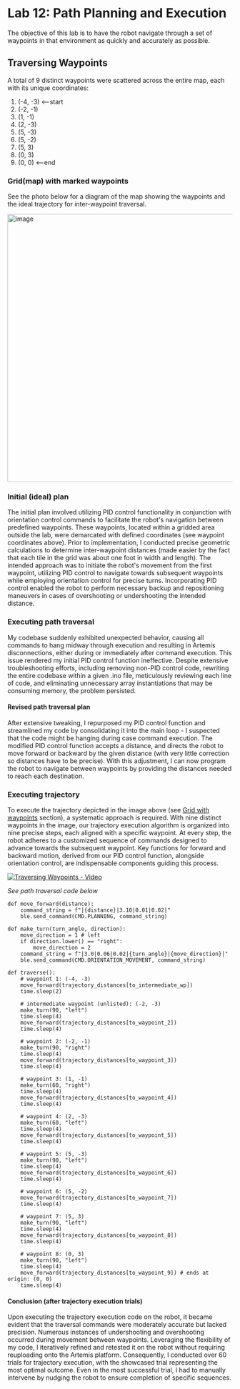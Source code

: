 # Lab 12: Path Planning and Execution

The objective of this lab is to have the robot navigate through a set of waypoints in that environment as quickly and accurately as possible.


## Traversing Waypoints
A total of 9 distinct waypoints were scattered across the entire map, each with its unique coordinates:
1. (-4, -3)    <--start
2. (-2, -1)
3. (1, -1)
4. (2, -3)
5. (5, -3)
6. (5, -2)
7. (5, 3)
8. (0, 3)
9. (0, 0)      <--end

### Grid(map) with marked waypoints
See the photo below for a diagram of the map showing the waypoints and the ideal trajectory for inter-waypoint traversal.  

<img width="600" alt="image" src="https://github.com/edake1/ECE-4160-Dake.github.io/assets/74028493/69a18795-ff30-4d3d-91e5-cb7b311374f6">  

### Initial (ideal) plan
The initial plan involved utilizing PID control functionality in conjunction with orientation control commands to facilitate the robot's navigation between predefined waypoints. These waypoints, located within a gridded area outside the lab, were demarcated with defined coordinates (see waypoint coordinates above). Prior to implementation, I conducted precise geometric calculations to determine inter-waypoint distances (made easier by the fact that each tile in the grid was about one foot in width and length). The intended approach was to initiate the robot's movement from the first waypoint, utilizing PID control to navigate towards subsequent waypoints while employing orientation control for precise turns. Incorporating PID control enabled the robot to perform necessary backup and repositioning maneuvers in cases of overshooting or undershooting the intended distance.  

<!--
<div style="text-align: center;">
  <a href="https://www.youtube.com/watch?v=FUfWmMVqh1M" target="_blank">
  <img src="https://img.youtube.com/vi/FUfWmMVqh1M/0.jpg" alt="Watch the video" width="500" height="500">
</a>
  <p><em>Traversing Waypoints - Video</em></p>
</div>
-->
### Executing path traversal
My codebase suddenly exhibited unexpected behavior, causing all commands to hang midway through execution and resulting in Artemis disconnections, either during or immediately after command execution. This issue rendered my initial PID control function ineffective. Despite extensive troubleshooting efforts, including removing non-PID control code, rewriting the entire codebase within a given .ino file, meticulously reviewing each line of code, and eliminating unnecessary array instantiations that may be consuming memory, the problem persisted.

#### Revised path traversal plan 
After extensive tweaking, I repurposed my PID control function and streamlined my code by consolidating it into the main loop - I suspected that the code might be hanging during case command execution. The modified PID control function accepts a distance, and directs the robot to move forward or backward by the given distance (with very little correction so distances have to be precise). With this adjustment, I can now program the robot to navigate between waypoints by providing the distances needed to reach each destination. 

### Executing trajectory 
To execute the trajectory depicted in the image above (see [Grid with waypoints](#gridmap-with-marked-waypoints) section), a systematic approach is required. With nine distinct waypoints in the image, our trajectory execution algorithm is organized into nine precise steps, each aligned with a specific waypoint. At every step, the robot adheres to a customized sequence of commands designed to advance towards the subsequent waypoint. Key functions for forward and backward motion, derived from our PID control function, alongside orientation control, are indispensable components guiding this process.

[![Traversing Waypoints - Video](https://img.youtube.com/vi/FUfWmMVqh1M/0.jpg)](https://www.youtube.com/watch?v=FUfWmMVqh1M)  

<em>See path traversal code below</em>
```
def move_forward(distance):
    command_string = f"|{distance}|3.10|0.01|0.02|"
    ble.send_command(CMD.PLANNING, command_string)

def make_turn(turn_angle, direction):
    move_direction = 1 # left
    if direction.lower() == "right": 
        move_direction = 2 
    command_string = f"|3.0|0.06|0.02|{turn_angle}|{move_direction}|" 
    ble.send_command(CMD.ORIENTATION_MOVEMENT, command_string)

def traverse():
    # waypoint 1: (-4, -3)
    move_forward(trajectory_distances[to_intermediate_wp])
    time.sleep(2)

    # intermediate waypoint (unlisted): (-2, -3) 
    make_turn(90, "left")
    time.sleep(4)
    move_forward(trajectory_distances[to_waypoint_2])
    time.sleep(4)

    # waypoint 2: (-2, -1) 
    make_turn(90, "right")
    time.sleep(4)
    move_forward(trajectory_distances[to_waypoint_3])
    time.sleep(4)

    # waypoint 3: (1, -1)
    make_turn(60, "right")
    time.sleep(4)
    move_forward(trajectory_distances[to_waypoint_4])
    time.sleep(4)

    # waypoint 4: (2, -3)
    make_turn(60, "left")
    time.sleep(4)
    move_forward(trajectory_distances[to_waypoint_5])
    time.sleep(4)

    # waypoint 5: (5, -3)
    make_turn(90, "left")
    time.sleep(4)
    move_forward(trajectory_distances[to_waypoint_6])
    time.sleep(4)

    # waypoint 6: (5, -2)
    move_forward(trajectory_distances[to_waypoint_7])
    time.sleep(4)

    # waypoint 7: (5, 3)
    make_turn(90, "left")
    time.sleep(4)
    move_forward(trajectory_distances[to_waypoint_8])
    time.sleep(4)

    # waypoint 8: (0, 3)
    make_turn(90, "left")
    time.sleep(4)
    move_forward(trajectory_distances[to_waypoint_9]) # ends at origin: (0, 0)
    time.sleep(4)
```

#### Conclusion (after trajectory execution trials)
Upon executing the trajectory execution code on the robot, it became evident that the traversal commands were moderately accurate but lacked precision. Numerous instances of undershooting and overshooting occurred during movement between waypoints. Leveraging the flexibility of my code, I iteratively refined and retested it on the robot without requiring reuploading onto the Artemis platform. Consequently, I conducted over 60 trials for trajectory execution, with the showcased trial representing the most optimal outcome. Even in the most successful trial, I had to manually intervene by nudging the robot to ensure completion of specific sequences.
